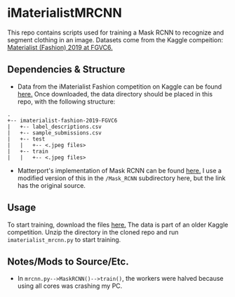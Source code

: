 # iMaterialistMRCNN
This repo contains scripts used for training a Mask RCNN to recognize and segment clothing in an image. Datasets come from the Kaggle compeition: [Materialist (Fashion) 2019 at FGVC6.](https://www.kaggle.com/c/imaterialist-fashion-2019-FGVC6/overview)

## Dependencies & Structure
  * Data from the iMaterialist Fashion competition on Kaggle can be found [here.](https://www.kaggle.com/c/imaterialist-fashion-2019-FGVC6/data) Once downloaded, the data directory should be placed in this repo, with the following structure:  
```
.  
+-- imaterialist-fashion-2019-FGVC6    
|   +-- label_descriptions.csv  
|   +-- sample_submissions.csv  
|   +-- test  
|   |   +-- <.jpeg files>  
|   +-- train  
|   |   +-- <.jpeg files>  
```
  * Matterport's implementation of Mask RCNN can be found [here.](https://github.com/matterport/Mask_RCNN) I use a modified version of this in the `/Mask_RCNN` subdirectory here, but the link has the original source.
  
## Usage
To start training, download the files [here.](https://www.kaggle.com/c/imaterialist-fashion-2019-FGVC6/data) The data is part of an older Kaggle competition. Unzip the directory in the cloned repo and run `imaterialist_mrcnn.py` to start training.

## Notes/Mods to Source/Etc.
  * In `mrcnn.py-->MaskRCNN()-->train()`, the workers were halved because using all cores was crashing my PC.
